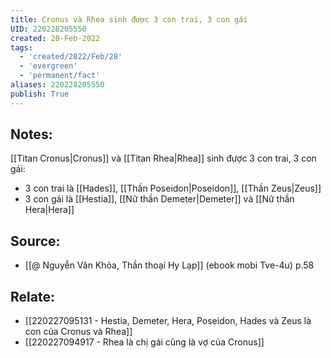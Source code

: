 ```yaml
---
title: Cronus và Rhea sinh được 3 con trai, 3 con gái
UID: 220228205550
created: 28-Feb-2022
tags:
  - 'created/2022/Feb/28'
  - 'evergreen'
  - 'permanent/fact'
aliases: 220228205550
publish: True
---
```

## Notes:
[[Titan Cronus|Cronus]] và [[Titan Rhea|Rhea]] sinh được 3 con trai, 3 con gái:

- 3 con trai là [[Hades]], [[Thần Poseidon|Poseidon]], [[Thần Zeus|Zeus]]
- 3 con gái là [[Hestia]], [[Nữ thần Demeter|Demeter]] và [[Nữ thần Hera|Hera]]

## Source:
- [[@ Nguyễn Văn Khỏa, Thần thoại Hy Lạp]] (ebook mobi Tve-4u) p.58

## Relate:
- [[220227095131 - Hestia, Demeter, Hera, Poseidon, Hades và Zeus là con của Cronus và Rhea]]
- [[220227094917 - Rhea là chị gái cũng là vợ của Cronus]]